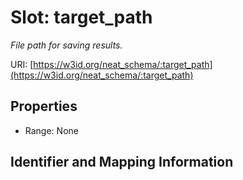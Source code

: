 # Slot: target_path
_File path for saving results._


URI: [https://w3id.org/neat_schema/:target_path](https://w3id.org/neat_schema/:target_path)



<!-- no inheritance hierarchy -->


## Properties

 * Range: None



## Identifier and Mapping Information





